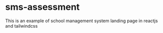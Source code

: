 # sms-assessment
This is an example of school management system landing page in reactjs and tailwindcss 
